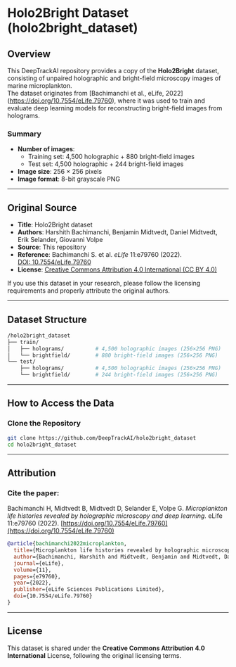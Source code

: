 # Holo2Bright Dataset (holo2bright_dataset)

## Overview

This DeepTrackAI repository provides a copy of the **Holo2Bright** dataset, consisting of unpaired holographic and bright-field microscopy images of marine microplankton.  
The dataset originates from [Bachimanchi et al., eLife, 2022] (https://doi.org/10.7554/eLife.79760), where it was used to train and evaluate deep learning models for reconstructing bright-field images from holograms.

### Summary
- **Number of images**:  
  - Training set: 4,500 holographic + 880 bright-field images  
  - Test set: 4,500 holographic + 244 bright-field images  
- **Image size**: 256 × 256 pixels  
- **Image format**: 8-bit grayscale PNG  

---

## Original Source

- **Title**: Holo2Bright dataset  
- **Authors**: Harshith Bachimanchi, Benjamin Midtvedt, Daniel Midtvedt, Erik Selander, Giovanni Volpe  
- **Source**: This repository  
- **Reference**: Bachimanchi S. et al. *eLife* 11:e79760 (2022).  
  [DOI: 10.7554/eLife.79760](https://doi.org/10.7554/eLife.79760)  
- **License**: [Creative Commons Attribution 4.0 International (CC BY 4.0)](https://creativecommons.org/licenses/by/4.0/)

If you use this dataset in your research, please follow the licensing requirements and properly attribute the original authors.

---

## Dataset Structure

```bash
/holo2bright_dataset
├── train/
│   ├── holograms/          # 4,500 holographic images (256×256 PNG)
│   └── brightfield/        # 880 bright-field images (256×256 PNG)
└── test/
    ├── holograms/          # 4,500 holographic images (256×256 PNG)
    └── brightfield/        # 244 bright-field images (256×256 PNG)
```

---

## How to Access the Data

### Clone the Repository
```bash
git clone https://github.com/DeepTrackAI/holo2bright_dataset
cd holo2bright_dataset
```

---

## Attribution

### Cite the paper:
Bachimanchi H, Midtvedt B, Midtvedt D, Selander E, Volpe G. *Microplankton life histories revealed by holographic microscopy and deep learning.* eLife 11:e79760 (2022). [https://doi.org/10.7554/eLife.79760](https://doi.org/10.7554/eLife.79760)

```bibtex
@article{bachimanchi2022microplankton,
  title={Microplankton life histories revealed by holographic microscopy and deep learning},
  author={Bachimanchi, Harshith and Midtvedt, Benjamin and Midtvedt, Daniel and Selander, Erik and Volpe, Giovanni},
  journal={eLife},
  volume={11},
  pages={e79760},
  year={2022},
  publisher={eLife Sciences Publications Limited},
  doi={10.7554/eLife.79760}
}
```

---

## License

This dataset is shared under the **Creative Commons Attribution 4.0 International** License, following the original licensing terms.
